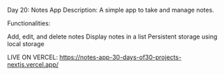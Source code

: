 Day 20: Notes App
Description: A simple app to take and manage notes.

Functionalities:

Add, edit, and delete notes
Display notes in a list
Persistent storage using local storage

LIVE ON VERCEL:  https://notes-app-30-days-of30-projects-nextjs.vercel.app/
